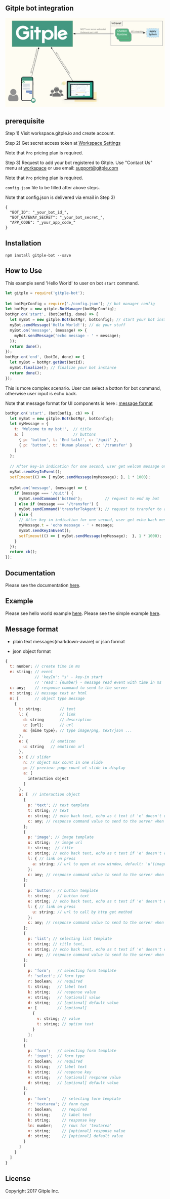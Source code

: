 Gitple bot integration
---------------------------

![Chatbot deploy architecture](/docs/chatbot_arch.png)

## prerequisite

Step 1) Visit workspace.gitple.io and create account.

Step 2) Get secret access token at [Workspace Settings](https://workspace.gitple.io/#/pages/settings/app)

Note that `Pro` pricing plan is required.

Step 3) Request to add your bot registered to Gitple. Use "Contact Us" menu at [workspace](https://workspace.gitple.io) or use email: support@gitple.com

Note that `Pro` pricing plan is required.

`config.json` file to be filled after above steps.

Note that config.json is delivered via email in Step 3)

```
{
  "BOT_ID": "_your_bot_id_",
  "BOT_GATEWAY_SECRET": "_your_bot_secret_",
  "APP_CODE": "_your_app_code_"
}
```

## Installation

```
npm install gitple-bot --save
```

## How to Use

This example send 'Hello World' to user on bot `start` command.

```js
let gitple = require('gitple-bot');

let botMgrConfig = require('./config.json'); // bot manager config
let botMgr = new gitple.BotManager(botMgrConfig);
botMgr.on('start', (botConfig, done) => {
  let myBot = new gitple.Bot(botMgr, botConfig); // start your bot instance
  myBot.sendMessage('Hello World!'); // do your stuff
  myBot.on('message', (message) => {
    myBot.sendMessage('echo message - ' + message);
  });
  return done();
});
botMgr.on('end', (botId, done) => {
  let myBot = botMgr.getBot(botId);
  myBot.finalize(); // finalize your bot instance
  return done();
});
```

This is more complex scenario. User can select a botton for bot command, otherwise user input is echo back.

Note that message format for UI components is here : [message format](#message-format)

```js
botMgr.on('start', (botConfig, cb) => {
  let myBot = new gitple.Bot(botMgr, botConfig);
  let myMessage = {
    t: 'Welcome to my bot!',  // title
    a: [                      // buttons
      { p: 'button', t: 'End talk!', c: '/quit' },
      { p: 'button', t: 'Human please', c: '/transfer' }
    ]
  };

  // After key-in indication for one second, user get welcom message on a bot startup.
  myBot.sendKeyInEvent();
  setTimeout(() => { myBot.sendMessage(myMessage); }, 1 * 1000);

  myBot.on('message', (message) => {
    if (message === '/quit') {
      myBot.sendCommand('botEnd');          // request to end my bot
    } else if (message === '/transfer') {
      myBot.sendCommand('transferToAgent'); // request to transfer to agent
    } else {
      // After key-in indication for one second, user get echo back message.
      myMessage.t = 'echo message - ' + message;
      myBot.sendKeyInEvent();
      setTimeout(() => { myBot.sendMessage(myMessage);  }, 1 * 1000);
    }
  });
  return cb();
});
```

## Documentation

Please see the documentation [here](docs/API.md).

## Example

Please see hello world example [here](example/helloWorld.js).
Please see the simple example [here](example/simpleBot.js).

## Message format

- plain text messages(markdown-aware) or json format

- json object format

```js
{
  t: number; // create time in ms
  e: string; // event
             // 'keyIn': "s" - key-in start
             // 'read': {number} - message read event with time in ms
  c: any;    // response command to send to the server
  m: string; // message text or html
  m: [       // object type message
    {
      t: string;        // text
      l: {              // link
        d: string       // description
        u: {url};       // url
        m: {mime type}; // type image/png, text/json ...
      },
      e: {          // emoticon
        u: string   // emoticon url
      },
      s: { // slider
        n: // object max count in one slide
        p: // preview: page count of slide to display
        a: [
          interaction object
        ]
      },
      a: [  // interaction object
        {
          p: 'text'; // text template
          t: string; // text
          e: string; // echo back text, echo as t text if 'e' doesn't exist, no echo back if 'e' is null
          c: any; // response command value to send to the server when user selection.
        };
        {
          p: 'image'; // image template
          u: string;  // image url
          t: string;  // title
          e: string; // echo back text, echo as t text if 'e' doesn't exist, no echo back if 'e' is null
          l: { // link on press
            a: string; // url to open at new window, default: 'u'(image url) value if 'l.a' doesn't exist, not open if 'l.a' is null
          };
          c: any; // response command value to send to the server when user selection.
        };
        {
          p: 'button'; // button template
          t: string;   // button text
          e: string; // echo back text, echo as t text if 'e' doesn't exist, no echo back if 'e' is null
          l: { // link on press
            u: string; // url to call by http get method
          };
          c: any; // response command value to send to the server when user selection.
        };
        {
          p: 'list'; // selecting list template
          t: string; // title text,
          e: string; // echo back text, echo as t text if 'e' doesn't exist, no echo back if 'e' is null
          c: any; // response command value to send to the server when user selection.
        };
        {
          p: 'form';   // selecting form template
          f: 'select'; // form type
          r: boolean;  // required
          t: string;   // label text
          k: string;   // response value
          v: string;   // [optional] value
          d: string;   // [optional] default value
          o: [         // [optional]
            {
              v: string; // value
              t: string; // option text
            }
          ];
        };
        {
          p: 'form';   // selecting form template
          f: 'input';  // form type
          r: boolean;  // required
          t: string;   // label text
          k: string;   // response key
          v: string;   // [optional] response value
          d: string;   // [optional] default value
        };
        {
          p: 'form';     // selecting form template
          f: 'textarea'; // form type
          r: boolean;    // required
          t: string;     // label text
          k: string;     // response key
          ln: number;    // rows for 'textarea'
          v: string;     // [optional] response value
          d: string;     // [optional] default value
        }
      ]
    }
  ]
}
```

License
----------
   Copyright 2017 Gitple Inc.
